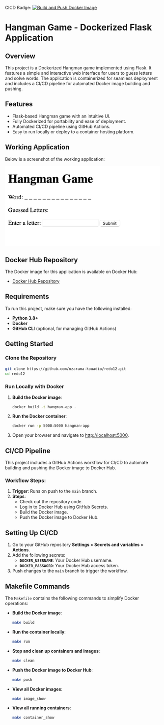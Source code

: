 CICD Badge: [![Build and Push Docker Image](https://github.com/nzarama-kouadio/redo12/actions/workflows/cicd.yml/badge.svg)](https://github.com/nzarama-kouadio/redo12/actions/workflows/cicd.yml)


# Hangman Game - Dockerized Flask Application

## Overview
This project is a Dockerized Hangman game implemented using Flask. It features a simple and interactive web interface for users to guess letters and solve words. The application is containerized for seamless deployment and includes a CI/CD pipeline for automated Docker image building and pushing.

## Features
- Flask-based Hangman game with an intuitive UI.
- Fully Dockerized for portability and ease of deployment.
- Automated CI/CD pipeline using GitHub Actions.
- Easy to run locally or deploy to a container hosting platform. 

## Working Application
Below is a screenshot of the working application:

![Hangman Homepage](images/hangman_homepage.png)

## Docker Hub Repository

The Docker image for this application is available on Docker Hub:
- [Docker Hub Repository](https://hub.docker.com/r/nmk43/hangman-app)


## Requirements
To run this project, make sure you have the following installed:
- **Python 3.8+**
- **Docker**
- **GitHub CLI** (optional, for managing GitHub Actions)

## Getting Started

### Clone the Repository
```bash
git clone https://github.com/nzarama-kouadio/redo12.git
cd redo12
```
### Run Locally with Docker

1. **Build the Docker image**:
   ```bash
   docker build -t hangman-app .
   ```

2. **Run the Docker container**:
   ```bash
   docker run -p 5000:5000 hangman-app
   ```

3. Open your browser and navigate to [http://localhost:5000](http://localhost:5000).


## CI/CD Pipeline

This project includes a GitHub Actions workflow for CI/CD to automate building and pushing the Docker image to Docker Hub.

### Workflow Steps:
1. **Trigger**: Runs on push to the `main` branch.
2. **Steps**:
   - Check out the repository code.
   - Log in to Docker Hub using GitHub Secrets.
   - Build the Docker image.
   - Push the Docker image to Docker Hub.

## Setting Up CI/CD

1. Go to your GitHub repository **Settings > Secrets and variables > Actions**.
2. Add the following secrets:
   - **`DOCKER_USERNAME`**: Your Docker Hub username.
   - **`DOCKER_PASSWORD`**: Your Docker Hub access token.
3. Push changes to the `main` branch to trigger the workflow.

## Makefile Commands

The `Makefile` contains the following commands to simplify Docker operations:

- **Build the Docker image**:
  ```bash
  make build
  ```
- **Run the container locally**:
  ```bash
  make run
  ```
- **Stop and clean up containers and images**:
  ```bash
  make clean
  ```
- **Push the Docker image to Docker Hub**:
  ```bash
  make push
  ```
- **View all Docker images**:
  ```bash
  make image_show
  ```
- **View all running containers**:
  ```bash
  make container_show
  ```

